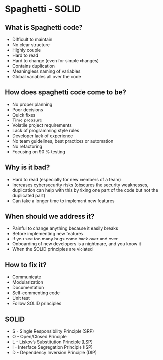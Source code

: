 # Spaghetti - SOLID

## What is Spaghetti code?

+ Difficult to maintain
+ No clear structure
+ Highly couple
+ Hard to read
+ Hard to change (even for simple changes)
+ Contains duplication
+ Meaningless naming of variables
+ Global variables all over the code

## How does spaghetti code come to be?

+ No proper planning
+ Poor decisions
+ Quick fixes
+ Time pressure
+ Volatile project requirements
+ Lack of programming style rules
+ Developer lack of experience
+ No team guidelines, best practices or automation
+ No refactoring
+ Focusing on 90 % testing

## Why is it bad?

+ Hard to read (especially for new members of a team)
+ Increases cybersecurity risks (obscures the security weaknesses, duplication can help with this by fixing one part of
  the code but not the duplicated part)
+ Can take a longer time to implement new features

## When should we address it?

+ Painful to change anything because it easily breaks
+ Before implementing new features
+ If you see too many bugs come back over and over
+ Onboarding of new developers is a nightmare, and you know it
+ When the SOLID principles are violated

## How to fix it?

+ Communicate
+ Modularization
+ Documentation
+ Self-commenting code
+ Unit test
+ Follow SOLID principles

## SOLID

+ S - Single Responsibility Principle (SRP)
+ O - Open/Closed Principle
+ L - Liskov’s Substitution Principle (LSP)
+ I - Interface Segregation Principle (ISP)
+ D - Dependency Inversion Principle (DIP)
